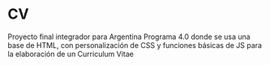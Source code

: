 # CV
Proyecto final integrador para Argentina Programa 4.0 donde se usa una base de HTML, con personalización de CSS y funciones básicas de JS para la elaboración de un Curriculum Vitae
